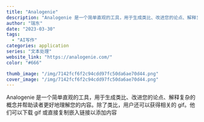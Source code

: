 ```yaml
---
title: "Analogenie"
description: "Analogenie 是一个简单直观的工具，用于生成类比、改进您的论点、解释复杂的概念并帮助读者更好地理解您的内容。除了"
author: "瑞东"
date: "2023-03-30"
tags:
  - "AI写作"
categories: application
series: "文本处理"
website_link: "https://analogenie.com/"
color: "#666"

thumb_image: "/img/7142fcf6f2c94cdd97fc50da6ae70d44.png"
cover_image: "/img/7142fcf6f2c94cdd97fc50da6ae70d44.png"
---
```


Analogenie 是一个简单直观的工具，用于生成类比、改进您的论点、解释复杂的概念并帮助读者更好地理解您的内容。除了类比，用户还可以获得相关的 gif。他们可以下载 gif 或直接复制嵌入链接以添加内容 